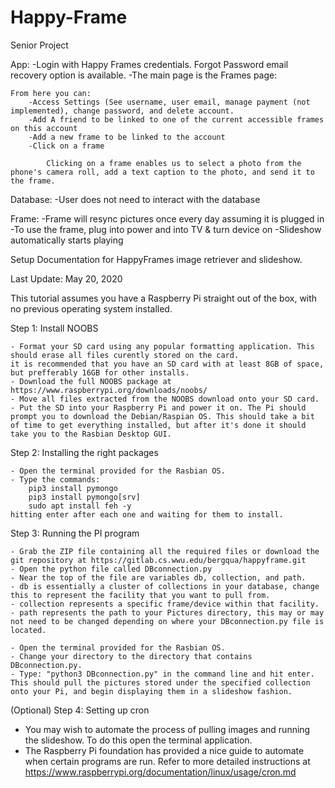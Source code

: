 # Happy-Frame
Senior Project 

App:
-Login with Happy Frames credentials. Forgot Password email recovery option is available.
-The main page is the Frames page:

    From here you can:
        -Access Settings (See username, user email, manage payment (not implemented), change password, and delete account.
        -Add A friend to be linked to one of the current accessible frames on this account
        -Add a new frame to be linked to the account
        -Click on a frame
        
            Clicking on a frame enables us to select a photo from the phone's camera roll, add a text caption to the photo, and send it to the frame.
            
Database:
-User does not need to interact with the database

Frame:
-Frame will resync pictures once every day assuming it is plugged in
-To use the frame, plug into power and into TV & turn device on
-Slideshow automatically starts playing

Setup Documentation for HappyFrames image retriever and slideshow.

Last Update: May 20, 2020

This tutorial assumes you have a Raspberry Pi straight out of the box, with no previous operating system installed.

Step 1: Install NOOBS

	- Format your SD card using any popular formatting application. This should erase all files curently stored on the card.
	it is recommended that you have an SD card with at least 8GB of space, but prefferably 16GB for other installs.
	- Download the full NOOBS package at https://www.raspberrypi.org/downloads/noobs/
	- Move all files extracted from the NOOBS download onto your SD card.
	- Put the SD into your Raspberry Pi and power it on. The Pi should prompt you to download the Debian/Raspian OS. This should take a bit of time to get everything installed, but after it's done it should take you to the Rasbian Desktop GUI.

Step 2: Installing the right packages

	- Open the terminal provided for the Rasbian OS.
	- Type the commands:
		pip3 install pymongo
		pip3 install pymongo[srv]
		sudo apt install feh -y
	hitting enter after each one and waiting for them to install.

Step 3: Running the PI program

	- Grab the ZIP file containing all the required files or download the git repository at https://gitlab.cs.wwu.edu/bergqua/happyframe.git
	- Open the python file called DBconnection.py
	- Near the top of the file are variables db, collection, and path.
	- db is essentially a cluster of collections in your database, change this to represent the facility that you want to pull from.
	- collection represents a specific frame/device within that facility.
	- path represents the path to your Pictures directory, this may or may not need to be changed depending on where your DBconnection.py file is located.

	- Open the terminal provided for the Rasbian OS.
	- Change your directory to the directory that contains DBconnection.py.
	- Type: "python3 DBconnection.py" in the command line and hit enter. This should pull the pictures stored under the specified collection onto your Pi, and begin displaying them in a slideshow fashion.

(Optional) Step 4: Setting up cron

- You may wish to automate the process of pulling images and running the slideshow. To do this open the terminal application.
- The Raspberry Pi foundation has provided a nice guide to automate when certain programs are run. Refer to more detailed instructions at https://www.raspberrypi.org/documentation/linux/usage/cron.md
